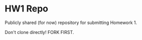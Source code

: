 # HW1 Repo

Publicly shared (for now) repository for submitting Homework 1.

Don't clone directly! FORK FIRST.  

